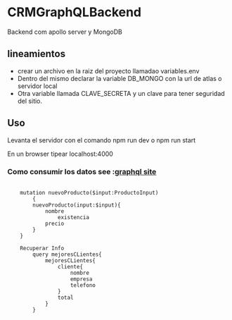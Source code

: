 # CRMGraphQLBackend
Backend com apollo server y MongoDB

## lineamientos
-   crear un archivo en la raiz del proyecto llamadao variables.env
-   Dentro del mismo declarar la variable DB_MONGO con la url de atlas o servidor local
-   Otra variable llamada CLAVE_SECRETA y un clave para tener seguridad del sitio.

## Uso

Levanta el servidor con el comando npm run dev o npm run start

En un browser tipear localhost:4000

### Como consumir los datos see :[graphql site](https://graphql.org/learn/queries/)
``` Actualizar Info

    mutation nuevoProducto($input:ProductoInput)
        {
        nuevoProducto(input:$input){
            nombre
                existencia
            precio
        }
    }

    Recuperar Info
        query mejoresCLientes{
            mejoresCLientes{
                cliente{
                    nombre
                    empresa
                    telefono
                }
                total
            }
        }
```


